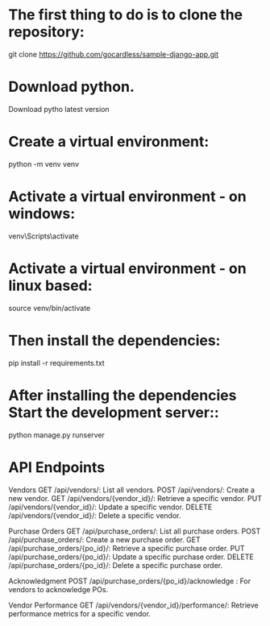 # The first thing to do is to clone the repository:
git clone https://github.com/gocardless/sample-django-app.git

# Download python.
Download pytho latest version 

# Create a virtual environment:
python -m venv venv

# Activate a virtual environment - on windows:
venv\Scripts\activate

# Activate a virtual environment - on linux based:
source venv/bin/activate

# Then install the dependencies:
pip install -r requirements.txt

# After installing the dependencies Start the development server::
python manage.py runserver


# API Endpoints
Vendors
    GET /api/vendors/: List all vendors.
    POST /api/vendors/: Create a new vendor.
    GET /api/vendors/{vendor_id}/: Retrieve a specific vendor.
    PUT /api/vendors/{vendor_id}/: Update a specific vendor.
    DELETE /api/vendors/{vendor_id}/: Delete a specific vendor.

Purchase Orders
    GET /api/purchase_orders/: List all purchase orders.
    POST /api/purchase_orders/: Create a new purchase order.
    GET /api/purchase_orders/{po_id}/: Retrieve a specific purchase order.
    PUT /api/purchase_orders/{po_id}/: Update a specific purchase order.
    DELETE /api/purchase_orders/{po_id}/: Delete a specific purchase order.

Acknowledgment
    POST /api/purchase_orders/{po_id}/acknowledge : For vendors to acknowledge POs.

Vendor Performance
    GET /api/vendors/{vendor_id}/performance/: Retrieve performance metrics for a specific vendor.